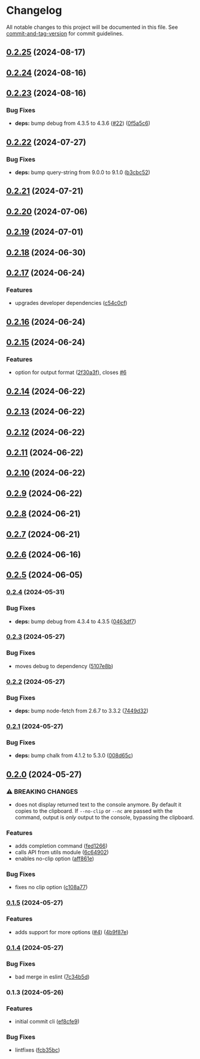 # Changelog

All notable changes to this project will be documented in this file. See [commit-and-tag-version](https://github.com/absolute-version/commit-and-tag-version) for commit guidelines.

## [0.2.25](https://github.com/beauraines/bacon-ipsum-cli/compare/v0.2.24...v0.2.25) (2024-08-17)

## [0.2.24](https://github.com/beauraines/bacon-ipsum-cli/compare/v0.2.23...v0.2.24) (2024-08-16)

## [0.2.23](https://github.com/beauraines/bacon-ipsum-cli/compare/v0.2.22...v0.2.23) (2024-08-16)


### Bug Fixes

* **deps:** bump debug from 4.3.5 to 4.3.6 ([#22](https://github.com/beauraines/bacon-ipsum-cli/issues/22)) ([0f5a5c6](https://github.com/beauraines/bacon-ipsum-cli/commit/0f5a5c6642c486d2780ade72f8704203ba60cc15))

## [0.2.22](https://github.com/beauraines/bacon-ipsum-cli/compare/v0.2.21...v0.2.22) (2024-07-27)


### Bug Fixes

* **deps:** bump query-string from 9.0.0 to 9.1.0 ([b3cbc52](https://github.com/beauraines/bacon-ipsum-cli/commit/b3cbc528585562a4d8f87cbeafd8b46531b88c6a))

## [0.2.21](https://github.com/beauraines/bacon-ipsum-cli/compare/v0.2.20...v0.2.21) (2024-07-21)

## [0.2.20](https://github.com/beauraines/bacon-ipsum-cli/compare/v0.2.19...v0.2.20) (2024-07-06)

## [0.2.19](https://github.com/beauraines/bacon-ipsum-cli/compare/v0.2.18...v0.2.19) (2024-07-01)

## [0.2.18](https://github.com/beauraines/bacon-ipsum-cli/compare/v0.2.17...v0.2.18) (2024-06-30)

## [0.2.17](https://github.com/beauraines/bacon-ipsum-cli/compare/v0.2.16...v0.2.17) (2024-06-24)


### Features

* upgrades developer dependencies ([c54c0cf](https://github.com/beauraines/bacon-ipsum-cli/commit/c54c0cf9876b37a278957a1b95ce79b86b0dcede))

## [0.2.16](https://github.com/beauraines/bacon-ipsum-cli/compare/v0.2.15...v0.2.16) (2024-06-24)

## [0.2.15](https://github.com/beauraines/bacon-ipsum-cli/compare/v0.2.14...v0.2.15) (2024-06-24)


### Features

* option for output format ([2f30a3f](https://github.com/beauraines/bacon-ipsum-cli/commit/2f30a3f6fa91e7c331f9ec4dfbda9aca2fd2cd00)), closes [#6](https://github.com/beauraines/bacon-ipsum-cli/issues/6)

## [0.2.14](https://github.com/beauraines/bacon-ipsum-cli/compare/v0.2.13...v0.2.14) (2024-06-22)

## [0.2.13](https://github.com/beauraines/bacon-ipsum-cli/compare/v0.2.12...v0.2.13) (2024-06-22)

## [0.2.12](https://github.com/beauraines/bacon-ipsum-cli/compare/v0.2.11...v0.2.12) (2024-06-22)

## [0.2.11](https://github.com/beauraines/bacon-ipsum-cli/compare/v0.2.10...v0.2.11) (2024-06-22)

## [0.2.10](https://github.com/beauraines/bacon-ipsum-cli/compare/v0.2.9...v0.2.10) (2024-06-22)

## [0.2.9](https://github.com/beauraines/bacon-ipsum-cli/compare/v0.2.8...v0.2.9) (2024-06-22)

## [0.2.8](https://github.com/beauraines/bacon-ipsum-cli/compare/v0.2.7...v0.2.8) (2024-06-21)

## [0.2.7](https://github.com/beauraines/bacon-ipsum-cli/compare/v0.2.6...v0.2.7) (2024-06-21)

## [0.2.6](https://github.com/beauraines/bacon-ipsum-cli/compare/v0.2.5...v0.2.6) (2024-06-16)

## [0.2.5](https://github.com/beauraines/bacon-ipsum-cli/compare/v0.2.4...v0.2.5) (2024-06-05)

### [0.2.4](https://github.com/beauraines/bacon-ipsum-cli/compare/v0.2.3...v0.2.4) (2024-05-31)


### Bug Fixes

* **deps:** bump debug from 4.3.4 to 4.3.5 ([0463df7](https://github.com/beauraines/bacon-ipsum-cli/commit/0463df7d79679ff1dd13ec47b7781f3b2794a900))

### [0.2.3](https://github.com/beauraines/bacon-ipsum-cli/compare/v0.2.2...v0.2.3) (2024-05-27)


### Bug Fixes

* moves debug to dependency ([5107e8b](https://github.com/beauraines/bacon-ipsum-cli/commit/5107e8b58116570c0715b978a343f12f34fa48bf))

### [0.2.2](https://github.com/beauraines/bacon-ipsum-cli/compare/v0.2.1...v0.2.2) (2024-05-27)


### Bug Fixes

* **deps:** bump node-fetch from 2.6.7 to 3.3.2 ([7449d32](https://github.com/beauraines/bacon-ipsum-cli/commit/7449d32f88e2da06e0394fce9eebf7963a043cf0))

### [0.2.1](https://github.com/beauraines/bacon-ipsum-cli/compare/v0.2.0...v0.2.1) (2024-05-27)


### Bug Fixes

* **deps:** bump chalk from 4.1.2 to 5.3.0 ([008d65c](https://github.com/beauraines/bacon-ipsum-cli/commit/008d65ca0bec9f675802d74b54ce42adf08ca0a4))

## [0.2.0](https://github.com/beauraines/bacon-ipsum-cli/compare/v0.1.5...v0.2.0) (2024-05-27)


### ⚠ BREAKING CHANGES

* does not display returned text to the console anymore. By default it copies to the clipboard.
If `--no-clip` or `--nc` are passed with the command, output is _only_ output to the console, bypassing the clipboard.

### Features

* adds completion command ([fed1266](https://github.com/beauraines/bacon-ipsum-cli/commit/fed12669bfcb30bf40b3789ad2b2ed76f95b9f47))
* calls API from utils module ([6c64902](https://github.com/beauraines/bacon-ipsum-cli/commit/6c64902ecdc28f9ac4a15c613239b8020ecf64ec))
* enables no-clip option ([aff861e](https://github.com/beauraines/bacon-ipsum-cli/commit/aff861e75ca0bc9ddf0320d008faa41fa672312c))


### Bug Fixes

* fixes no clip option ([c108a77](https://github.com/beauraines/bacon-ipsum-cli/commit/c108a774c87ec028c13a0aa9bbedee435912b9b7))

### [0.1.5](https://github.com/beauraines/bacon-ipsum-cli/compare/v0.1.4...v0.1.5) (2024-05-27)


### Features

* adds support for more options ([#4](https://github.com/beauraines/bacon-ipsum-cli/issues/4)) ([4b9f87e](https://github.com/beauraines/bacon-ipsum-cli/commit/4b9f87e2971868cd15f92ca632571ec7d245aa94))

### [0.1.4](https://github.com/beauraines/bacon-ipsum-cli/compare/v0.1.3...v0.1.4) (2024-05-27)


### Bug Fixes

* bad merge in eslint ([7c34b5d](https://github.com/beauraines/bacon-ipsum-cli/commit/7c34b5d24f6d4bcb4445e4a6fc9271a55a7c5d4d))

### 0.1.3 (2024-05-26)


### Features

* initial commit cli ([ef8cfe9](https://github.com/beauraines/bacon-ipsum-cli/commit/ef8cfe97bce737cd564d4d9f12ee6c03ddd20a0c))


### Bug Fixes

* lintfixes ([fcb35bc](https://github.com/beauraines/bacon-ipsum-cli/commit/fcb35bc03d54028b30aa0cc988433ebd17e04040))
